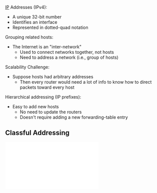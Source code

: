 
[IP](Protocols/IP/IP.md) Addresses (IPv4):
- A unique 32-bit number
- Identifies an interface
- Represented in dotted-quad notation

Grouping related hosts:
- The Internet is an "inter-network"
	- Used to connect networks together, not hosts
	- Need to address a network (i.e., group of hosts)

Scalability Challenge:
- Suppose hosts had arbitrary addresses
	- Then every router would need a lot of info to know how to direct packets toward every host

Hierarchical addressing (IP prefixes):
- Easy to add new hosts
	- No need to update the routers
	- Doesn't require adding a new forwarding-table entry

## Classful Addressing

![Classful Addressing](Classful%20Addressing.md)

